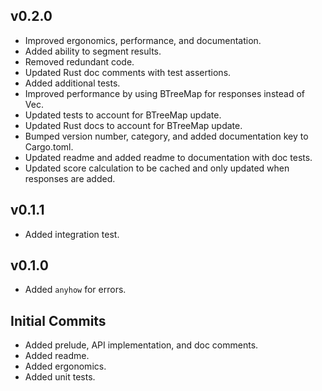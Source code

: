 ## v0.2.0
- Improved ergonomics, performance, and documentation.
- Added ability to segment results.
- Removed redundant code.
- Updated Rust doc comments with test assertions.
- Added additional tests.
- Improved performance by using BTreeMap for responses instead of Vec.
- Updated tests to account for BTreeMap update.
- Updated Rust docs to account for BTreeMap update.
- Bumped version number, category, and added documentation key to Cargo.toml.
- Updated readme and added readme to documentation with doc tests.
- Updated score calculation to be cached and only updated when responses are added.

## v0.1.1
- Added integration test.

## v0.1.0
- Added `anyhow` for errors.

## Initial Commits
- Added prelude, API implementation, and doc comments.
- Added readme.
- Added ergonomics.
- Added unit tests.

